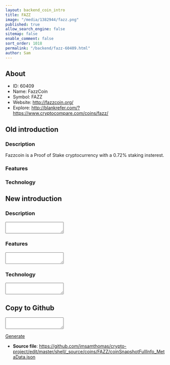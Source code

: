 ```yaml
---
layout: backend_coin_intro
title: FAZZ
image: "/media/1382944/fazz.png"
published: true
allow_search_engine: false
sitemap: false
enable_comment: false
sort_order: 1018
permalink: "/backend/fazz-60409.html"
author: Sam
---
```


## About

- ID: 60409
- Name: FazzCoin
- Symbol: FAZZ
- Website: http://fazzcoin.org/
- Explore: http://blankrefer.com/?https://www.cryptocompare.com/coins/fazz/


## Old introduction

### Description

<p>Fazzcoin is a Proof of Stake cryptocurrency with a 0.72% staking insterest.</p>

### Features


### Technology




## New introduction


### Description
<textarea id="meta_description" name="description"></textarea>

### Features
<textarea id="meta_features" name="features"></textarea>

### Technology
<textarea id="meta_technology" name="technology"></textarea>


## Copy to Github

<textarea id="coinsnapshotfullinfo_metadata"></textarea>

<a href="#gen" onclick="generateMetaDatJson()">Generate</a>

- **Source file**: <a href="https://github.com/imsamthomas/crypto-project/edit/master/shell/_source/coins/FAZZ/coinSnapshotFullInfo_MetaData.json">https://github.com/imsamthomas/crypto-project/edit/master/shell/_source/coins/FAZZ/coinSnapshotFullInfo_MetaData.json</a>

